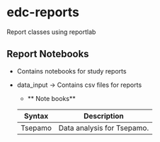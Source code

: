 # edc-reports
Report classes using reportlab


## Report Notebooks
- Contains notebooks for study reports
- data_input -> Contains csv files for reports

    - ** Note books**

    | Syntax | Description |
    | ----------- | ----------- |
    | Tsepamo | Data analysis for Tsepamo. |
